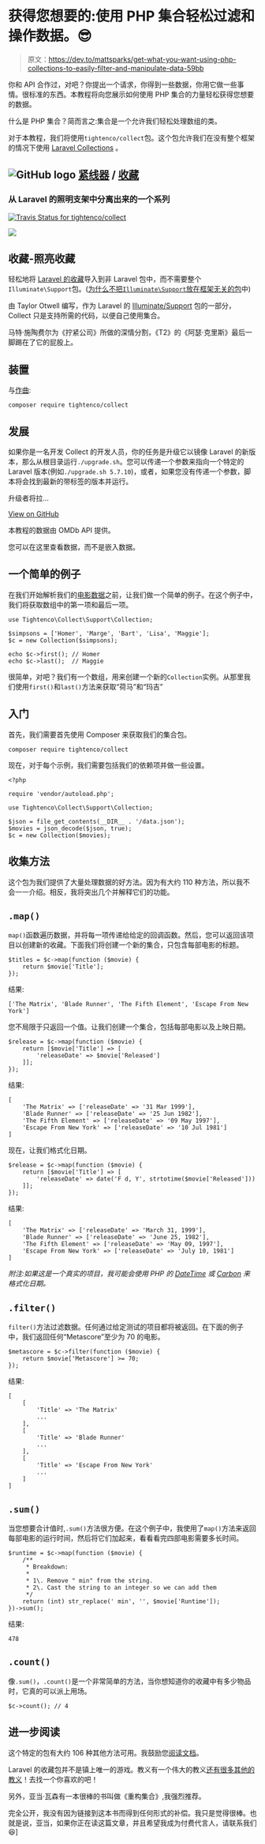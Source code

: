 # 获得您想要的:使用 PHP 集合轻松过滤和操作数据。😎

> 原文：<https://dev.to/mattsparks/get-what-you-want-using-php-collections-to-easily-filter-and-manipulate-data-59bb>

你和 API 合作过，对吧？你提出一个请求，你得到一些数据，你用它做一些事情。很标准的东西。本教程将向您展示如何使用 PHP 集合的力量轻松获得您想要的数据。

什么是 PHP 集合？简而言之:集合是一个允许我们轻松处理数组的类。

对于本教程，我们将使用`tightenco/collect`包。这个包允许我们在没有整个框架的情况下使用 [Laravel Collections](https://laravel.com/docs/5.8/collections) 。

## ![GitHub logo](img/a73f630113876d78cff79f59c2125b24.png) [紧线器](https://github.com/tightenco) / [收藏](https://github.com/tightenco/collect)

### 从 Laravel 的照明支架中分离出来的一个系列

<article class="markdown-body entry-content container-lg" itemprop="text">

[![Travis Status for tightenco/collect](img/986509300e0098d6ab5c75dd722f9a33.png)](https://travis-ci.org/tightenco/collect)

[![](img/405deba779cb6dc39c8782d3c7643006.png)](https://raw.githubusercontent.com/tightenco/collect/master/collect-logo.png)

# 收藏-照亮收藏

轻松地将 [Laravel 的收藏](https://laravel.com/docs/collections)导入到非 Laravel 包中，而不需要整个`Illuminate\Support`包。([为什么不把`Illuminate\Support`放在框架无关的包](https://mattallan.org/posts/dont-use-illuminate-support/)中)

由 Taylor Otwell 编写，作为 Laravel 的 [Illuminate/Support](https://github.com/illuminate/support) 包的一部分，Collect 只是支持所需的代码，以便自己使用集合。

马特·施陶费尔为《拧紧公司》所做的深情分割，《T2》的《阿瑟·克里斯》最后一脚踢在了它的屁股上。

## 装置

与[作曲](https://getcomposer.org):

```
composer require tightenco/collect
```

## 发展

如果你是一名开发 Collect 的开发人员，你的任务是升级它以镜像 Laravel 的新版本，那么从根目录运行`./upgrade.sh`。您可以传递一个参数来指向一个特定的 Laravel 版本(例如`./upgrade.sh 5.7.10`)，或者，如果您没有传递一个参数，脚本将会找到最新的带标签的版本并运行。

升级者将拉…

</article>

[View on GitHub](https://github.com/tightenco/collect)

本教程的数据由 OMDb API 提供。

您可以在这里查看数据，而不是嵌入数据。

## 一个简单的例子

在我们开始解析我们的[电影数据](https://gist.github.com/mattsparks/4a0a3520b3ab211854d2caff7ee52f9b)之前，让我们做一个简单的例子。在这个例子中，我们将获取数组中的第一项和最后一项。

```
use Tightenco\Collect\Support\Collection;

$simpsons = ['Homer', 'Marge', 'Bart', 'Lisa', 'Maggie'];
$c = new Collection($simpsons);

echo $c->first(); // Homer
echo $c->last();  // Maggie 
```

很简单，对吧？我们有一个数组，用来创建一个新的`Collection`实例。从那里我们使用`first()`和`last()`方法来获取“荷马”和“玛吉”

## 入门

首先，我们需要首先使用 Composer 来获取我们的集合包。

```
composer require tightenco/collect 
```

现在，对于每个示例，我们需要包括我们的依赖项并做一些设置。

```
<?php

require 'vendor/autoload.php';

use Tightenco\Collect\Support\Collection;

$json = file_get_contents(__DIR__ . '/data.json');
$movies = json_decode($json, true);
$c = new Collection($movies); 
```

## 收集方法

这个包为我们提供了大量处理数据的好方法。因为有大约 110 种方法，所以我不会一一介绍。相反，我将突出几个并解释它们的功能。

## `.map()`

`map()`函数遍历数据，并将每一项传递给给定的回调函数。然后，您可以返回该项目以创建新的收藏。下面我们将创建一个新的集合，只包含每部电影的标题。

```
$titles = $c->map(function ($movie) {
    return $movie['Title'];
}); 
```

结果:

```
['The Matrix', 'Blade Runner', 'The Fifth Element', 'Escape From New York'] 
```

您不局限于只返回一个值。让我们创建一个集合，包括每部电影以及上映日期。

```
$release = $c->map(function ($movie) {
    return [$movie['Title'] => [
        'releaseDate' => $movie['Released']
    ]];
}); 
```

结果:

```
[
    'The Matrix' => ['releaseDate' => '31 Mar 1999'],
    'Blade Runner' => ['releaseDate' => '25 Jun 1982'],
    'The Fifth Element' => ['releaseDate' => '09 May 1997'],
    'Escape From New York' => ['releaseDate' => '10 Jul 1981']            
] 
```

现在，让我们格式化日期。

```
$release = $c->map(function ($movie) {
    return [$movie['Title'] => [
        'releaseDate' => date('F d, Y', strtotime($movie['Released']))
    ]];
}); 
```

结果:

```
[
    'The Matrix' => ['releaseDate' => 'March 31, 1999'],
    'Blade Runner' => ['releaseDate' => 'June 25, 1982'],
    'The Fifth Element' => ['releaseDate' => 'May 09, 1997'],
    'Escape From New York' => ['releaseDate' => 'July 10, 1981']            
] 
```

*附注:如果这是一个真实的项目，我可能会使用 PHP 的 [DateTime](https://www.php.net/manual/en/class.datetime.php) 或 [Carbon](https://carbon.nesbot.com/docs/) 来格式化日期。*

## `.filter()`

`filter()`方法过滤数据。任何通过给定测试的项目都将被返回。在下面的例子中，我们返回任何“Metascore”至少为 70 的电影。

```
$metascore = $c->filter(function ($movie) {
    return $movie['Metascore'] >= 70;
}); 
```

结果:

```
[
    [
        'Title' => 'The Matrix'
        ...
    ], 
    [
        'Title' => 'Blade Runner'
        ...
    ],     
    [
        'Title' => 'Escape From New York'
        ...
    ]   
] 
```

## `.sum()`

当您想要合计值时,`.sum()`方法很方便。在这个例子中，我使用了`map()`方法来返回每部电影的运行时间，然后将它们加起来，看看看完四部电影需要多长时间。

```
$runtime = $c->map(function ($movie) {
    /**
     * Breakdown:
     *
     * 1\. Remove " min" from the string.
     * 2\. Cast the string to an integer so we can add them
     */
    return (int) str_replace(' min', '', $movie['Runtime']);
})->sum(); 
```

结果:

```
478 
```

## `.count()`

像`.sum()`，`.count()`是一个非常简单的方法，当你想知道你的收藏中有多少物品时，它真的可以派上用场。

```
$c->count(); // 4 
```

## 进一步阅读

这个特定的包有大约 106 种其他方法可用。我鼓励您[阅读文档](https://laravel.com/docs/5.8/collections)。

Laravel 的收藏包并不是镇上唯一的游戏。教义有一个伟大的教义[还有很多其他的教义](https://packagist.org/?query=collection)！去找一个你喜欢的吧！

另外，亚当·瓦森有一本很棒的书叫做《重构集合》,我强烈推荐。

完全公开，我没有因为链接到这本书而得到任何形式的补偿。我只是觉得很棒。也就是说，亚当，如果你正在读这篇文章，并且希望我成为付费代言人，请联系我们😆]